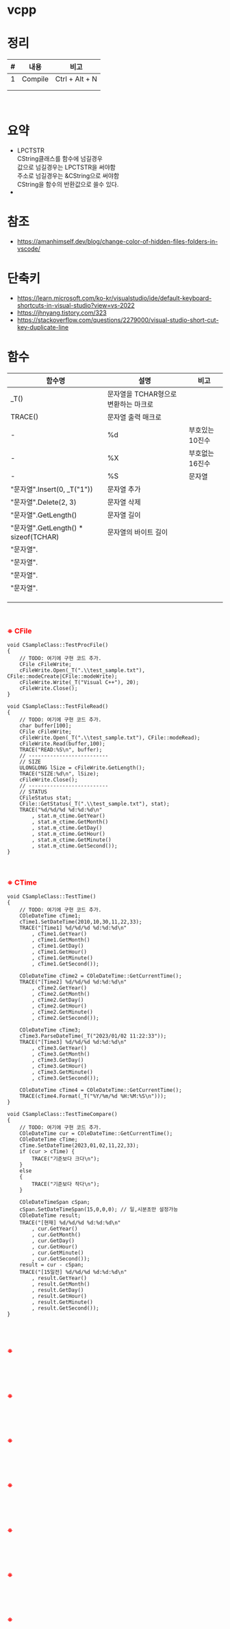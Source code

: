 # vcpp

# 정리

|#|내용|비고|
|-|----|---|
|1|Compile|Ctrl + Alt + N|
| |||
| |||

</br>

# 요약

- LPCTSTR</br>
  CString클래스를 함수에 넘길경우</br>
  값으로 넘길경우는 LPCTSTR을 써야함</br>
  주소로 넘길경우는 &CString으로 써야함</br>
  CString을 함수의 반환값으로 쓸수 있다.
- 


# 참조

* https://amanhimself.dev/blog/change-color-of-hidden-files-folders-in-vscode/

# 단축키

* https://learn.microsoft.com/ko-kr/visualstudio/ide/default-keyboard-shortcuts-in-visual-studio?view=vs-2022
* https://jhnyang.tistory.com/323
* https://stackoverflow.com/questions/2279000/visual-studio-short-cut-key-duplicate-line


# 함수

|함수명|설명|비고|
|----|---|---|
|_T()|문자열을 TCHAR형으로 변환하는 마크로||
|TRACE()|문자열 출력 매크로||
|-|%d|부호있는 10진수|
|-|%X|부호없는 16진수|
|-|%S|문자열|
|"문자열".Insert(0, _T("1"))|문자열 추가||
|"문자열".Delete(2, 3)|문자열 삭제||
|"문자열".GetLength()|문자열 길이||
|"문자열".GetLength() * sizeof(TCHAR)|문자열의 바이트 길이||
|"문자열".|||
|"문자열".|||
|"문자열".|||
|"문자열".|||
||||
||||
||||


</br>

### <r>※ CFile</r>

<pre><code>void CSampleClass::TestProcFile()
{
	// TODO: 여기에 구현 코드 추가.
	CFile cFileWrite;
	cFileWrite.Open(_T(".\\test_sample.txt"), CFile::modeCreate|CFile::modeWrite);
	cFileWrite.Write(_T("Visual C++"), 20);
	cFileWrite.Close();
}

void CSampleClass::TestFileRead()
{
	// TODO: 여기에 구현 코드 추가.
	char buffer[100];
	CFile cFileWrite;
	cFileWrite.Open(_T(".\\test_sample.txt"), CFile::modeRead);
	cFileWrite.Read(buffer,100);
	TRACE("READ:%S\n", buffer);
	// --------------------------
	// SIZE
	ULONGLONG lSize = cFileWrite.GetLength();
	TRACE("SIZE:%d\n", lSize);
	cFileWrite.Close();
	// --------------------------
	// STATUS
	CFileStatus stat;
	CFile::GetStatus(_T(".\\test_sample.txt"), stat);
	TRACE("%d/%d/%d %d:%d:%d\n"
		, stat.m_ctime.GetYear()
		, stat.m_ctime.GetMonth()
		, stat.m_ctime.GetDay()
		, stat.m_ctime.GetHour()
		, stat.m_ctime.GetMinute()
		, stat.m_ctime.GetSecond());
}
</code></pre>

</br>

### <r>※ CTime</r>

<pre><code>void CSampleClass::TestTime()
{
	// TODO: 여기에 구현 코드 추가.
	COleDateTime cTime1;
	cTime1.SetDateTime(2010,10,30,11,22,33);
	TRACE("[Time1] %d/%d/%d %d:%d:%d\n"
		, cTime1.GetYear()
		, cTime1.GetMonth()
		, cTime1.GetDay()
		, cTime1.GetHour()
		, cTime1.GetMinute()
		, cTime1.GetSecond());

	COleDateTime cTime2 = COleDateTime::GetCurrentTime();
	TRACE("[Time2] %d/%d/%d %d:%d:%d\n"
		, cTime2.GetYear()
		, cTime2.GetMonth()
		, cTime2.GetDay()
		, cTime2.GetHour()
		, cTime2.GetMinute()
		, cTime2.GetSecond());

	COleDateTime cTime3;
	cTime3.ParseDateTime(_T("2023/01/02 11:22:33"));
	TRACE("[Time3] %d/%d/%d %d:%d:%d\n"
		, cTime3.GetYear()
		, cTime3.GetMonth()
		, cTime3.GetDay()
		, cTime3.GetHour()
		, cTime3.GetMinute()
		, cTime3.GetSecond());

	COleDateTime cTime4 = COleDateTime::GetCurrentTime();
	TRACE(cTime4.Format(_T("%Y/%m/%d %H:%M:%S\n")));
}

void CSampleClass::TestTimeCompare()
{
	// TODO: 여기에 구현 코드 추가.
	COleDateTime cur = COleDateTime::GetCurrentTime();
	COleDateTime cTime;
	cTime.SetDateTime(2023,01,02,11,22,33);
	if (cur > cTime) {
		TRACE("기준보다 크다\n");
	}
	else 
	{
		TRACE("기준보다 작다\n");
	}

	COleDateTimeSpan cSpan;
	cSpan.SetDateTimeSpan(15,0,0,0); // 일,시분초만 설정가능
	COleDateTime result;
	TRACE("[현재] %d/%d/%d %d:%d:%d\n"
		, cur.GetYear()
		, cur.GetMonth()
		, cur.GetDay()
		, cur.GetHour()
		, cur.GetMinute()
		, cur.GetSecond());
	result = cur - cSpan;
	TRACE("[15일전] %d/%d/%d %d:%d:%d\n"
		, result.GetYear()
		, result.GetMonth()
		, result.GetDay()
		, result.GetHour()
		, result.GetMinute()
		, result.GetSecond());
}

</code></pre>

</br>

### <r>※ </r>

<pre><code>
</code></pre>

</br>

### <r>※ </r>

<pre><code>
</code></pre>

</br>

### <r>※ </r>

<pre><code>
</code></pre>

</br>

### <r>※ </r>

<pre><code>
</code></pre>

</br>

### <r>※ </r>

<pre><code>
</code></pre>

</br>

### <r>※ </r>

<pre><code>
</code></pre>

</br>

### <r>※ </r>

<pre><code>
</code></pre>



<style>
r { color: Red }
o { color: Orange }
g { color: Green }
b { color: Blue }
</style>